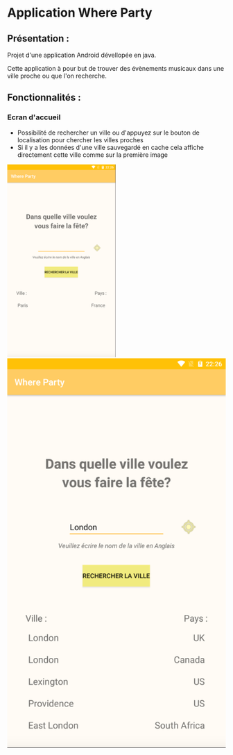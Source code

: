 # Application Where Party

## Présentation :

Projet d'une application Android dévellopée en java.

Cette application à pour but de trouver des évènements musicaux dans une ville proche ou que l'on recherche.

## Fonctionnalités :

### Ecran d'accueil

- Possibilité de rechercher un ville ou d'appuyez sur le bouton de localisation pour chercher les villes proches
- Si il y a les données d'une ville sauvegardé en cache cela affiche directement cette ville comme sur la première image

<img src="readmeImage/Welcome-Cache.png" width= 250> <img src="readmeImage/Welcome-Search.png">
